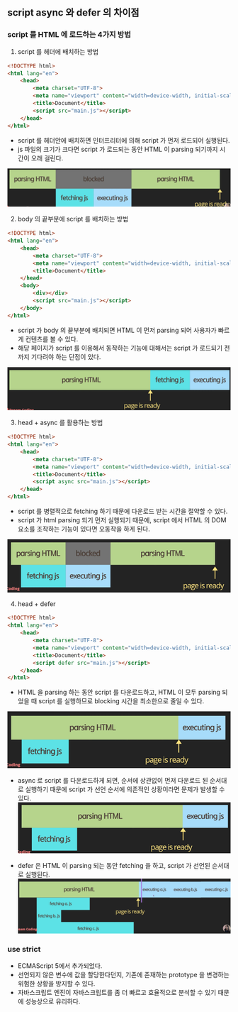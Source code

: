 ## script async 와 defer 의 차이점

### script 를 HTML 에 로드하는 4가지 방법

1. script 를 헤더에 배치하는 방법
```html
<!DOCTYPE html>
<html lang="en">
    <head>
        <meta charset="UTF-8">
        <meta name="viewport" content="width=device-width, initial-scale=1.0">
        <title>Document</title>
        <script src="main.js"></script>
    </head>
</html>
```
* script 를 헤더안에 배치하면 인터프리터에 의해 script 가 먼저 로드되어 실행된다.
* js 파일의 크기가 크다면 script 가 로드되는 동안 HTML 이 parsing 되기까지 시간이 오래 걸린다.
  
![header 에 배치](images/in_header.png)


2. body 의 끝부분에 script 를 배치하는 방법
```html
<!DOCTYPE html>
<html lang="en">
    <head>
        <meta charset="UTF-8">
        <meta name="viewport" content="width=device-width, initial-scale=1.0">
        <title>Document</title>
    </head>
    <body>
        <div></div>
        <script src="main.js"></script>
    </body>
</html>
```
* script 가 body 의 끝부분에 배치되면 HTML 이 먼저 parsing 되어 사용자가 빠르게 컨텐츠를 볼 수 있다.
* 해당 페이지가 script 를 이용해서 동작하는 기능에 대해서는 script 가 로드되기 전까지 기다려야 하는 단점이 있다. 

![body 의 끝부분에 배치](images/body.png)


3. head + async 를 활용하는 방법
```html
<!DOCTYPE html>
<html lang="en">
    <head>
        <meta charset="UTF-8">
        <meta name="viewport" content="width=device-width, initial-scale=1.0">
        <title>Document</title>
        <script async src="main.js"></script>
    </head>
</html>
```
* script 를 병렬적으로 fetching 하기 때문에 다운로드 받는 시간을 절약할 수 있다.
* script 가 html parsing 되기 먼저 실행되기 때문에, script 에서 HTML 의 DOM 요소를 조작하는 기능이 있다면 오동작을 하게 된다.  

![head_async](images/head_async.png)


4. head + defer
```html
<!DOCTYPE html>
<html lang="en">
    <head>
        <meta charset="UTF-8">
        <meta name="viewport" content="width=device-width, initial-scale=1.0">
        <title>Document</title>
        <script defer src="main.js"></script>
    </head>
</html>
```
* HTML 을 parsing 하는 동안 script 를 다운로드하고, HTML 이 모두 parsing 되었을 때 script 를 실행하므로 blocking 시간을 최소한으로 줄일 수 있다.  

![head_defer](head_defer.png)

* async 로 script 를 다운로드하게 되면, 순서에 상관없이 먼저 다운로드 된 순서대로 실행하기 때문에 script 가 선언 순서에 의존적인 상황이라면 문제가 발생할 수 있다.
![multi_script_async.png](multi_script_async.png)

* defer 은 HTML 이 parsing 되는 동안 fetching 을 하고, script 가 선언된 순서대로 실행된다.
![multi_script_defer.png](multi_script_defer.png)

### use strict
* ECMAScript 5에서 추가되었다.
* 선언되지 않은 변수에 값을 할당한다던지, 기존에 존재하는 prototype 을 변경하는 위험한 상황을 방지할 수 있다.
* 자바스크립트 엔진이 자바스크립트를 좀 더 빠르고 효율적으로 분석할 수 있기 때문에 성능상으로 유리하다.

